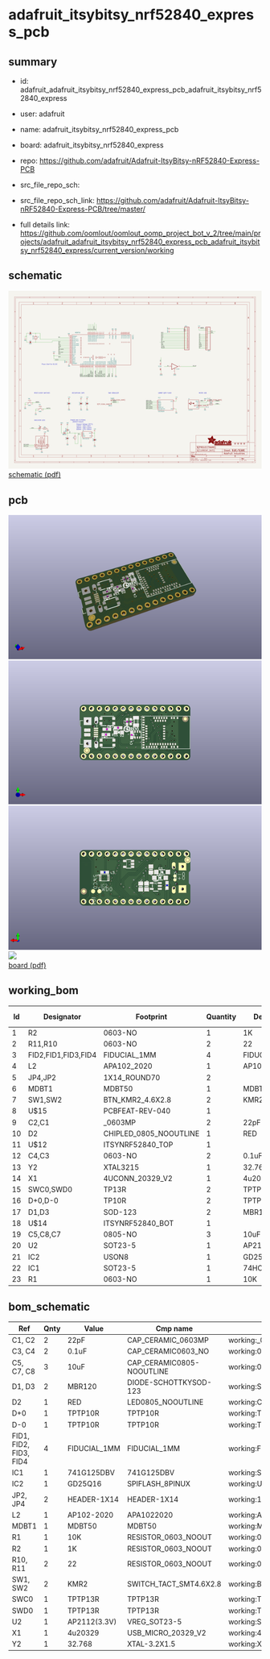 # adafruit_itsybitsy_nrf52840_express_pcb
 
## summary 
* id: adafruit_adafruit_itsybitsy_nrf52840_express_pcb_adafruit_itsybitsy_nrf52840_express
* user: adafruit
* name: adafruit_itsybitsy_nrf52840_express_pcb
* board: adafruit_itsybitsy_nrf52840_express
* repo: https://github.com/adafruit/Adafruit-ItsyBitsy-nRF52840-Express-PCB



* src_file_repo_sch: 
* src_file_repo_sch_link: https://github.com/adafruit/Adafruit-ItsyBitsy-nRF52840-Express-PCB/tree/master/
* full details link: https://github.com/oomlout/oomlout_oomp_project_bot_v_2/tree/main/projects/adafruit_adafruit_itsybitsy_nrf52840_express_pcb_adafruit_itsybitsy_nrf52840_express/current_version/working  

## schematic  
![](working_schematic_600.png)  
[schematic (pdf)](working_schematic.pdf)  

## pcb  
![](working_3d_600.png) 
![](working_3d_front_600.png)  
![](working_3d_back_600.png)  
![](working_600.png)  
[board (pdf)](working.pdf)  

## working_bom
| Id | Designator | Footprint | Quantity | Designation | Supplier and ref |  | None | 
| --- | --- | --- | --- | --- | --- | --- | --- | 
| 1 | R2 | 0603-NO | 1 | 1K |  |  | [''] | 
| 2 | R11,R10 | 0603-NO | 2 | 22 |  |  | [''] | 
| 3 | FID2,FID1,FID3,FID4 | FIDUCIAL_1MM | 4 | FIDUCIAL_1MM |  |  | [''] | 
| 4 | L2 | APA102_2020 | 1 | AP102-2020 |  |  | [''] | 
| 5 | JP4,JP2 | 1X14_ROUND70 | 2 |  |  |  | [''] | 
| 6 | MDBT1 | MDBT50 | 1 | MDBT50 |  |  | [''] | 
| 7 | SW1,SW2 | BTN_KMR2_4.6X2.8 | 2 | KMR2 |  |  | [''] | 
| 8 | U$15 | PCBFEAT-REV-040 | 1 |  |  |  | [''] | 
| 9 | C2,C1 | _0603MP | 2 | 22pF |  |  | [''] | 
| 10 | D2 | CHIPLED_0805_NOOUTLINE | 1 | RED |  |  | [''] | 
| 11 | U$12 | ITSYNRF52840_TOP | 1 |  |  |  | [''] | 
| 12 | C4,C3 | 0603-NO | 2 | 0.1uF |  |  | [''] | 
| 13 | Y2 | XTAL3215 | 1 | 32.768 |  |  | [''] | 
| 14 | X1 | 4UCONN_20329_V2 | 1 | 4u20329 |  |  | [''] | 
| 15 | SWC0,SWD0 | TP13R | 2 | TPTP13R |  |  | [''] | 
| 16 | D+0,D-0 | TP10R | 2 | TPTP10R |  |  | [''] | 
| 17 | D1,D3 | SOD-123 | 2 | MBR120 |  |  | [''] | 
| 18 | U$14 | ITSYNRF52840_BOT | 1 |  |  |  | [''] | 
| 19 | C5,C8,C7 | 0805-NO | 3 | 10uF |  |  | [''] | 
| 20 | U2 | SOT23-5 | 1 | AP2112(3.3V) |  |  | [''] | 
| 21 | IC2 | USON8 | 1 | GD25Q16 |  |  | [''] | 
| 22 | IC1 | SOT23-5 | 1 | 74HCT1G125DBV |  |  | [''] | 
| 23 | R1 | 0603-NO | 1 | 10K |  |  | [''] | 


## bom_schematic
| Ref | Qnty | Value | Cmp name | Footprint | Description | Vendor | DNP | 
| --- | --- | --- | --- | --- | --- | --- | --- | 
| C1, C2 | 2 | 22pF | CAP_CERAMIC_0603MP | working:_0603MP |  |  |  | 
| C3, C4 | 2 | 0.1uF | CAP_CERAMIC0603_NO | working:0603-NO |  |  |  | 
| C5, C7, C8 | 3 | 10uF | CAP_CERAMIC0805-NOOUTLINE | working:0805-NO |  |  |  | 
| D1, D3 | 2 | MBR120 | DIODE-SCHOTTKYSOD-123 | working:SOD-123 |  |  |  | 
| D2 | 1 | RED | LED0805_NOOUTLINE | working:CHIPLED_0805_NOOUTLINE |  |  |  | 
| D+0 | 1 | TPTP10R | TPTP10R | working:TP10R |  |  |  | 
| D-0 | 1 | TPTP10R | TPTP10R | working:TP10R |  |  |  | 
| FID1, FID2, FID3, FID4 | 4 | FIDUCIAL_1MM | FIDUCIAL_1MM | working:FIDUCIAL_1MM |  |  |  | 
| IC1 | 1 | 741G125DBV | 741G125DBV | working:SOT23-5 |  |  |  | 
| IC2 | 1 | GD25Q16 | SPIFLASH_8PINUX | working:USON8 |  |  |  | 
| JP2, JP4 | 2 | HEADER-1X14 | HEADER-1X14 | working:1X14_ROUND70 |  |  |  | 
| L2 | 1 | AP102-2020 | APA1022020 | working:APA102_2020 |  |  |  | 
| MDBT1 | 1 | MDBT50 | MDBT50 | working:MDBT50 |  |  |  | 
| R1 | 1 | 10K | RESISTOR_0603_NOOUT | working:0603-NO |  |  |  | 
| R2 | 1 | 1K | RESISTOR_0603_NOOUT | working:0603-NO |  |  |  | 
| R10, R11 | 2 | 22 | RESISTOR_0603_NOOUT | working:0603-NO |  |  |  | 
| SW1, SW2 | 2 | KMR2 | SWITCH_TACT_SMT4.6X2.8 | working:BTN_KMR2_4.6X2.8 |  |  |  | 
| SWC0 | 1 | TPTP13R | TPTP13R | working:TP13R |  |  |  | 
| SWD0 | 1 | TPTP13R | TPTP13R | working:TP13R |  |  |  | 
| U2 | 1 | AP2112(3.3V) | VREG_SOT23-5 | working:SOT23-5 |  |  |  | 
| X1 | 1 | 4u20329 | USB_MICRO_20329_V2 | working:4UCONN_20329_V2 |  |  |  | 
| Y2 | 1 | 32.768 | XTAL-3.2X1.5 | working:XTAL3215 |  |  |  | 



